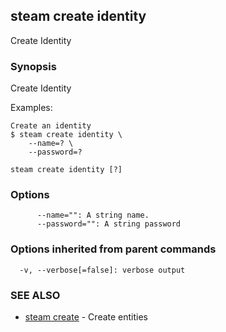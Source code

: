 ## steam create identity

Create Identity

### Synopsis


Create Identity

Examples:

    Create an identity
    $ steam create identity \
        --name=? \
        --password=?

```
steam create identity [?]
```

### Options

```
      --name="": A string name.
      --password="": A string password
```

### Options inherited from parent commands

```
  -v, --verbose[=false]: verbose output
```

### SEE ALSO
* [steam create](steam_create.md)	 - Create entities

